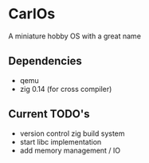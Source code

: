# CarlOs
A miniature hobby OS with a great name

## Dependencies
- qemu
- zig 0.14 (for cross compiler)

## Current TODO's
- version control zig build system
- start libc implementation
- add memory management / IO
